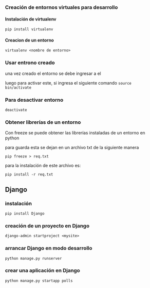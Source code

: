 ### Creación de entornos virtuales para desarrollo

#### Instalación de virtualenv
```pip install virtualenv```

#### Creacion de un entorno
```virtualenv <nombre de entorno>```


### Usar entrono creado
una vez creado el entorno se debe ingresar a el

luego para activar este, si ingresa el siguiente comando
``` source bin/activate ```

### Para desactivar entorno

```deactivate```

### Obtener librerías de un entorno

Con freeze se puede obtener las librerías instaladas de un entorno en python

para guarda esta se dejan en un archivo txt de la siguiente manera

```pip freeze > req.txt```

para la instalación de este archivo es:

```pip install -r req.txt```

## Django
### instalación
```pip install Django```

### creación de un proyecto en Django
```django-admin startproject <mysite>```

### arrancar Django en modo desarrollo
```python manage.py runserver```

### crear una aplicación en Django
```python manage.py startapp polls```
